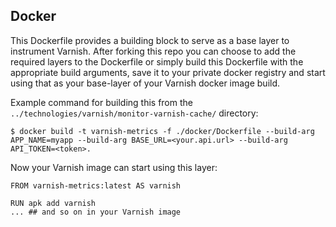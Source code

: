 ## Docker

This Dockerfile provides a building block to serve as a base layer to instrument Varnish.
After forking this repo you can choose to add the required layers to the Dockerfile or
simply build this Dockerfile with the appropriate build arguments, save it to your private
docker registry and start using that as your base-layer of your Varnish docker image build.

Example command for building this from the `../technologies/varnish/monitor-varnish-cache/` directory:
```
$ docker build -t varnish-metrics -f ./docker/Dockerfile --build-arg APP_NAME=myapp --build-arg BASE_URL=<your.api.url> --build-arg API_TOKEN=<token>.
```
Now your Varnish image can start using this layer:
```
FROM varnish-metrics:latest AS varnish

RUN apk add varnish
... ## and so on in your Varnish image

```
